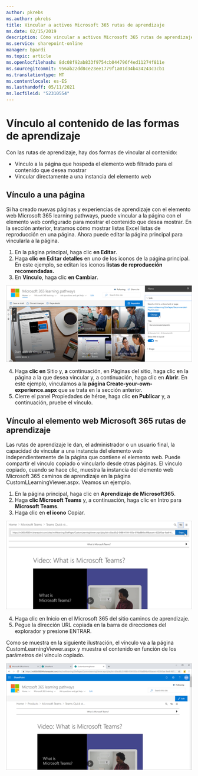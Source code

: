 ```yaml
---
author: pkrebs
ms.author: pkrebs
title: Vincular a activos Microsoft 365 rutas de aprendizaje
ms.date: 02/15/2019
description: Cómo vincular a activos Microsoft 365 rutas de aprendizaje
ms.service: sharepoint-online
manager: bpardi
ms.topic: article
ms.openlocfilehash: 8dc08f92ab833f9754cb044796f4ed11274f811e
ms.sourcegitcommit: 956ab22dd8ce23ee1779f1a01d34b434243c3cb1
ms.translationtype: MT
ms.contentlocale: es-ES
ms.lasthandoff: 05/11/2021
ms.locfileid: "52310554"
---
```

# <a name="link-to-learning-pathways-content"></a>Vínculo al contenido de las formas de aprendizaje

Con las rutas de aprendizaje, hay dos formas de vincular al contenido:

- Vínculo a la página que hospeda el elemento web filtrado para el contenido que desea mostrar 
- Vincular directamente a una instancia del elemento web

## <a name="link-to-a-page"></a>Vínculo a una página

Si ha creado nuevas páginas y experiencias de aprendizaje con el elemento web Microsoft 365 learning pathways, puede vincular a la página con el elemento web configurado para mostrar el contenido que desea mostrar. En la sección anterior, tratamos cómo mostrar listas Excel listas de reproducción en una página. Ahora puede editar la página principal para vincularla a la página. 

1. En la página principal, haga clic **en Editar**.
2. Haga **clic en Editar detalles** en uno de los iconos de la página principal. En este ejemplo, se editan los iconos **listas de reproducción recomendadas.**
3. En **Vínculo**, haga clic **en Cambiar**.

![Pantalla principal De caminos con el botón Cambiar en alto.](media/cg-linktopage.png)

4. Haga **clic en** Sitio y, **a** continuación, en Páginas del sitio, haga clic en la página a la que desea vincular y, a continuación, haga clic en **Abrir**. En este ejemplo, vinculamos a la **página Create-your-own-experience.aspx** que se trata en la sección anterior.
5. Cierre el panel Propiedades de héroe, haga clic **en Publicar** y, a continuación, pruebe el vínculo. 

## <a name="link-to-the-microsoft-365-learning-pathways-web-part"></a>Vínculo al elemento web Microsoft 365 rutas de aprendizaje
Las rutas de aprendizaje le dan, el administrador o un usuario final, la capacidad de vincular a una instancia del elemento web independientemente de la página que contiene el elemento web. Puede compartir el vínculo copiado o vincularlo desde otras páginas. El vínculo copiado, cuando se hace clic, muestra la instancia del elemento web Microsoft 365 caminos de aprendizaje en la página CustomLLearningViewer.aspx. Veamos un ejemplo. 

1. En la página principal, haga clic en **Aprendizaje de Microsoft365**.
2. Haga **clic Microsoft Teams** y, a continuación, haga clic en Intro para **Microsoft Teams**.
3. Haga clic en **el icono** Copiar.

![Pantalla de ejemplo que muestra la dirección URL con el botón Copiar junto a ella resaltado.](media/cg-linktowebpart.png)

4. Haga clic en Inicio en el Microsoft 365 del sitio caminos de aprendizaje.
5. Pegue la dirección URL copiada en la barra de direcciones del explorador y presione ENTRAR. 

Como se muestra en la siguiente ilustración, el vínculo va a la página CustomLearningViewer.aspx y muestra el contenido en función de los parámetros del vínculo copiado. 

![Página de ejemplo mostrada.](media/cg-linktowebpartviewer.png)

